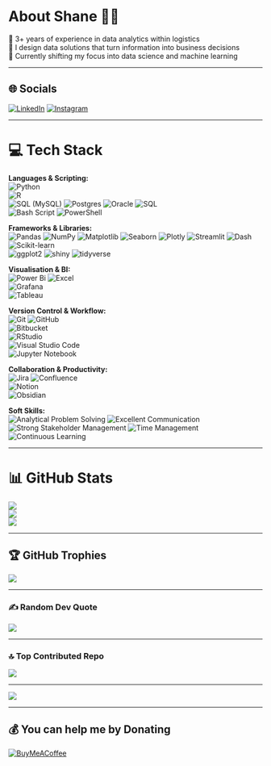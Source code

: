 # About Shane 🙋‍♂️
🔭 3+ years of experience in data analytics within logistics  
🌱 I design data solutions that turn information into business decisions  
🚀 Currently shifting my focus into data science and machine learning  

---

## 🌐 Socials
[![LinkedIn](https://img.shields.io/badge/LinkedIn-%230077B5.svg?logo=linkedin&logoColor=white)](https://www.linkedin.com/in/shane-dixon/)
[![Instagram](https://img.shields.io/badge/Instagram-%23E4405F.svg?logo=Instagram&logoColor=white)](https://www.instagram.com/sshaneddd/)

---

# 💻 Tech Stack
**Languages & Scripting:**  
![Python](https://img.shields.io/badge/python-3670A0?style=for-the-badge&logo=python&logoColor=ffdd54)  
![R](https://img.shields.io/badge/r-%23276DC3.svg?style=for-the-badge&logo=r&logoColor=white)  
![SQL (MySQL)](https://img.shields.io/badge/mysql-4479A1.svg?style=for-the-badge&logo=mysql&logoColor=white) ![Postgres](https://img.shields.io/badge/postgres-%23316192.svg?style=for-the-badge&logo=postgresql&logoColor=white) ![Oracle](https://img.shields.io/badge/Oracle-F80000?style=for-the-badge&logo=oracle&logoColor=white)  ![SQL](https://img.shields.io/badge/sql-%2300758F.svg?style=for-the-badge&logo=database&logoColor=white)  
![Bash Script](https://img.shields.io/badge/bash_script-%23121011.svg?style=for-the-badge&logo=gnu-bash&logoColor=white) ![PowerShell](https://img.shields.io/badge/PowerShell-%235391FE.svg?style=for-the-badge&logo=powershell&logoColor=white) 

**Frameworks & Libraries:**  
![Pandas](https://img.shields.io/badge/pandas-%23150458.svg?style=for-the-badge&logo=pandas&logoColor=white)
![NumPy](https://img.shields.io/badge/numpy-%23013243.svg?style=for-the-badge&logo=numpy&logoColor=white)
![Matplotlib](https://img.shields.io/badge/Matplotlib-%23ffffff.svg?style=for-the-badge&logo=Matplotlib&logoColor=black)
![Seaborn](https://img.shields.io/badge/Seaborn-%2300BFFF.svg?style=for-the-badge&logoColor=white)
![Plotly](https://img.shields.io/badge/Plotly-%233F4F75.svg?style=for-the-badge&logo=plotly&logoColor=white)
![Streamlit](https://img.shields.io/badge/Streamlit-FF4B4B?style=for-the-badge&logo=streamlit&logoColor=white)
![Dash](https://img.shields.io/badge/Dash-008DE4?style=for-the-badge&logo=plotly&logoColor=white)
![Scikit-learn](https://img.shields.io/badge/scikit--learn-F7931E?style=for-the-badge&logo=scikit-learn&logoColor=white)  
![ggplot2](https://img.shields.io/badge/ggplot2-2C3E50?style=for-the-badge)
![shiny](https://img.shields.io/badge/shiny-00B8F4?style=for-the-badge)
![tidyverse](https://img.shields.io/badge/tidyverse-%23276DC3?style=for-the-badge&logo=r&logoColor=white)

**Visualisation & BI:**  
![Power Bi](https://img.shields.io/badge/power_bi-F2C811?style=for-the-badge&logo=powerbi&logoColor=black) ![Excel](https://img.shields.io/badge/Microsoft%20Excel-217346?style=for-the-badge&logo=microsoft-excel&logoColor=white)  
![Grafana](https://img.shields.io/badge/grafana-%23F46800.svg?style=for-the-badge&logo=grafana&logoColor=white)  
![Tableau](https://img.shields.io/badge/Tableau-E97627?style=for-the-badge&logo=Tableau&logoColor=white)  

**Version Control & Workflow:**  
![Git](https://img.shields.io/badge/git-%23F05033.svg?style=for-the-badge&logo=git&logoColor=white) ![GitHub](https://img.shields.io/badge/github-%23121011.svg?style=for-the-badge&logo=github&logoColor=white)  
![Bitbucket](https://img.shields.io/badge/Bitbucket-0052CC?style=for-the-badge&logo=bitbucket&logoColor=white)  
![RStudio](https://img.shields.io/badge/RStudio-75AADB?style=for-the-badge&logo=rstudio&logoColor=white)  
![Visual Studio Code](https://img.shields.io/badge/Visual%20Studio%20Code-0078d7.svg?style=for-the-badge&logo=visual-studio-code&logoColor=white)  
![Jupyter Notebook](https://img.shields.io/badge/Jupyter-F37626.svg?style=for-the-badge&logo=Jupyter&logoColor=white)  

**Collaboration & Productivity:**  
![Jira](https://img.shields.io/badge/jira-%230A0FFF.svg?style=for-the-badge&logo=jira&logoColor=white) ![Confluence](https://img.shields.io/badge/confluence-%23172BF4.svg?style=for-the-badge&logo=confluence&logoColor=white)  
![Notion](https://img.shields.io/badge/Notion-%23000000.svg?style=for-the-badge&logo=notion&logoColor=white)  
![Obsidian](https://img.shields.io/badge/Obsidian-483699?style=for-the-badge&logo=obsidian&logoColor=white)  

**Soft Skills:**  
![Analytical Problem Solving](https://img.shields.io/badge/Analytical_Problem_Solving-%23007ACC.svg?style=for-the-badge&logoColor=white) 
![Excellent Communication](https://img.shields.io/badge/Excellent_Communication-%23FF6F00.svg?style=for-the-badge&logoColor=white) 
![Strong Stakeholder Management](https://img.shields.io/badge/Strong_Stakeholder_Management-%2300C853.svg?style=for-the-badge&logoColor=white) 
![Time Management](https://img.shields.io/badge/Time_Management-%23009688.svg?style=for-the-badge&logoColor=white) 
![Continuous Learning](https://img.shields.io/badge/Continuous_Learning-%2300B0FF.svg?style=for-the-badge&logoColor=white)  

---

# 📊 GitHub Stats
![](https://github-readme-stats.vercel.app/api?username=ShanedixonGit&theme=codeSTACKr&hide_border=true&include_all_commits=false&count_private=false)  
![](https://nirzak-streak-stats.vercel.app/?user=ShanedixonGit&theme=codeSTACKr&hide_border=true)  
![](https://github-readme-stats.vercel.app/api/top-langs/?username=ShanedixonGit&theme=codeSTACKr&hide_border=true&include_all_commits=false&count_private=false&layout=compact)  

---

## 🏆 GitHub Trophies
![](https://github-profile-trophy.vercel.app/?username=ShanedixonGit&theme=nord&no-frame=false&no-bg=true&margin-w=4)  

---

### ✍️ Random Dev Quote
![](https://quotes-github-readme.vercel.app/api?type=horizontal&theme=dark)  

---

### 🔝 Top Contributed Repo
![](https://github-contributor-stats.vercel.app/api?username=ShanedixonGit&limit=5&theme=codeSTACKr&combine_all_yearly_contributions=true)  

---

[![](https://visitcount.itsvg.in/api?id=ShanedixonGit&icon=0&color=0)](https://visitcount.itsvg.in)  

---

## 💰 You can help me by Donating
[![BuyMeACoffee](https://img.shields.io/badge/Buy%20Me%20a%20Coffee-ffdd00?style=for-the-badge&logo=buy-me-a-coffee&logoColor=black)](https://buymeacoffee.com/shanedixon)  
